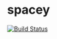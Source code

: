 # spacey

[![Build Status](https://travis-ci.org/FJSpace/spacey.svg?branch=master)](https://travis-ci.org/FJSpace/spacey)
